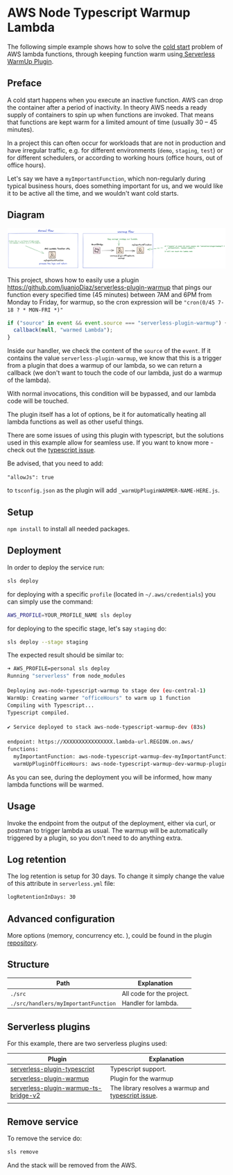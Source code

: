 <!--
title: 'AWS Node Typescript Warmup Lambda Example'
description: 'The following simple example shows how to solve the cold start problem of AWS lambda functions, through keeping function warm using Serverless WarmUp Plugin.'
layout: Doc
framework: v3
platform: AWS
language: nodeJS
authorLink: 'https://github.com/pigius'
authorName: 'Daniel Aniszkiewicz'
authorAvatar: 'https://avatars1.githubusercontent.com/u/8863200?s=200&v=4'
-->

# AWS Node Typescript Warmup Lambda

The following simple example shows how to solve the [cold start](https://aws.amazon.com/blogs/compute/operating-lambda-performance-optimization-part-1/) problem of AWS lambda functions, through keeping function warm using[ Serverless WarmUp Plugin](https://github.com/juanjoDiaz/serverless-plugin-warmup).

## Preface

A cold start happens when you execute an inactive function. AWS can drop the container after a period of inactivity. In theory AWS needs a ready supply of containers to spin up when functions are invoked. That means that functions are kept warm for a limited amount of time (usually 30 – 45 minutes).

In a project this can often occur for workloads that are not in production and have irregular traffic, e.g. for different environments (`demo`, `staging`, `test`) or for different schedulers, or according to working hours (office hours, out of office hours).

Let's say we have a `myImportantFunction`, which non-regularly during typical business hours, does something important for us, and we would like it to be active all the time, and we wouldn't want cold starts.

## Diagram

![diagram](./images/warmup-flow.png)

This project, shows how to easily use a plugin https://github.com/juanjoDiaz/serverless-plugin-warmup that pings our function every specified time (45 minutes) between 7AM and 6PM from Monday to Friday, for warmup, so the cron expression will be `"cron(0/45 7-18 ? * MON-FRI *)"`

```js
if ("source" in event && event.source === "serverless-plugin-warmup") {
  callback(null, "warmed Lambda");
}
```

Inside our handler, we check the content of the `source` of the `event`. If it contains the value `serverless-plugin-warmup`, we know that this is a trigger from a plugin that does a warmup of our lambda, so we can return a callback (we don't want to touch the code of our lambda, just do a warmup of the lambda).

With normal invocations, this condition will be bypassed, and our lambda code will be touched.

The plugin itself has a lot of options, be it for automatically heating all lambda functions as well as other useful things.

There are some issues of using this plugin with typescript, but the solutions used in this example allow for seamless use. If you want to know more - check out the [typescript issue](https://github.com/serverless/serverless-plugin-typescript/issues/125).

Be advised, that you need to add:

`"allowJs": true`

to `tsconfig.json` as the plugin will add `_warmUpPluginWARMER-NAME-HERE.js`.

## Setup

`npm install` to install all needed packages.

## Deployment

In order to deploy the service run:

```bash
sls deploy
```

for deploying with a specific `profile` (located in `~/.aws/credentials`) you can simply use the command:

```bash
AWS_PROFILE=YOUR_PROFILE_NAME sls deploy
```

for deploying to the specific stage, let's say `staging` do:

```bash
sls deploy --stage staging
```

The expected result should be similar to:

```bash
➜ AWS_PROFILE=personal sls deploy
Running "serverless" from node_modules

Deploying aws-node-typescript-warmup to stage dev (eu-central-1)
WarmUp: Creating warmer "officeHours" to warm up 1 function
Compiling with Typescript...
Typescript compiled.

✔ Service deployed to stack aws-node-typescript-warmup-dev (83s)

endpoint: https://XXXXXXXXXXXXXXXX.lambda-url.REGION.on.aws/
functions:
  myImportantFunction: aws-node-typescript-warmup-dev-myImportantFunction (5.8 kB)
  warmUpPluginOfficeHours: aws-node-typescript-warmup-dev-warmup-plugin-officeHours (3.5 kB)
```

As you can see, during the deployment you will be informed, how many lambda functions will be warmed.

## Usage

Invoke the endpoint from the output of the deployment, either via curl, or postman to trigger lambda as usual. The warmup will be automatically triggered by a plugin, so you don't need to do anything extra.

## Log retention

The log retention is setup for 30 days. To change it simply change the value of this attribute in `serverless.yml` file:

```bash
logRetentionInDays: 30
```

## Advanced configuration

More options (memory, concurrency etc. ), could be found in the plugin [repository](https://github.com/juanjoDiaz/serverless-plugin-warmup).

## Structure

| Path                                 | Explanation               |
| ------------------------------------ | ------------------------- |
| `./src`                              | All code for the project. |
| `./src/handlers/myImportantFunction` | Handler for lambda.       |

## Serverless plugins

For this example, there are two serverless plugins used:

| Plugin                                                                                                       | Explanation                                                                                                                  |
| ------------------------------------------------------------------------------------------------------------ | ---------------------------------------------------------------------------------------------------------------------------- |
| [serverless-plugin-typescript](https://www.npmjs.com/package/serverless-plugin-typescript)                   | Typescript support.                                                                                                          |
| [serverless-plugin-warmup](https://www.npmjs.com/package/serverless-plugin-warmup)                           | Plugin for the warmup                                                                                                        |
| [serverless-plugin-warmup-ts-bridge-v2](https://www.npmjs.com/package/serverless-plugin-warmup-ts-bridge-v2) | The library resolves a warmup and [typescript issue](https://github.com/serverless/serverless-plugin-typescript/issues/125). |
|                                                                                                              |

## Remove service

To remove the service do:

```bash
sls remove
```

And the stack will be removed from the AWS.

